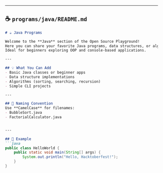 
---

## ☕ `programs/java/README.md`

```markdown
# ☕ Java Programs

Welcome to the **Java** section of the Open Source Playground!  
Here you can share your favorite Java programs, data structures, or algorithms.  
Ideal for beginners exploring OOP and console-based applications.

---

## 💡 What You Can Add
- Basic Java classes or beginner apps
- Data structure implementations
- Algorithms (sorting, searching, recursion)
- Simple CLI projects

---

## 🧩 Naming Convention
Use **CamelCase** for filenames:
- BubbleSort.java
- FactorialCalculator.java


---

## 🧠 Example
```java
public class HelloWorld {
    public static void main(String[] args) {
        System.out.println("Hello, Hacktoberfest!");
    }
}
